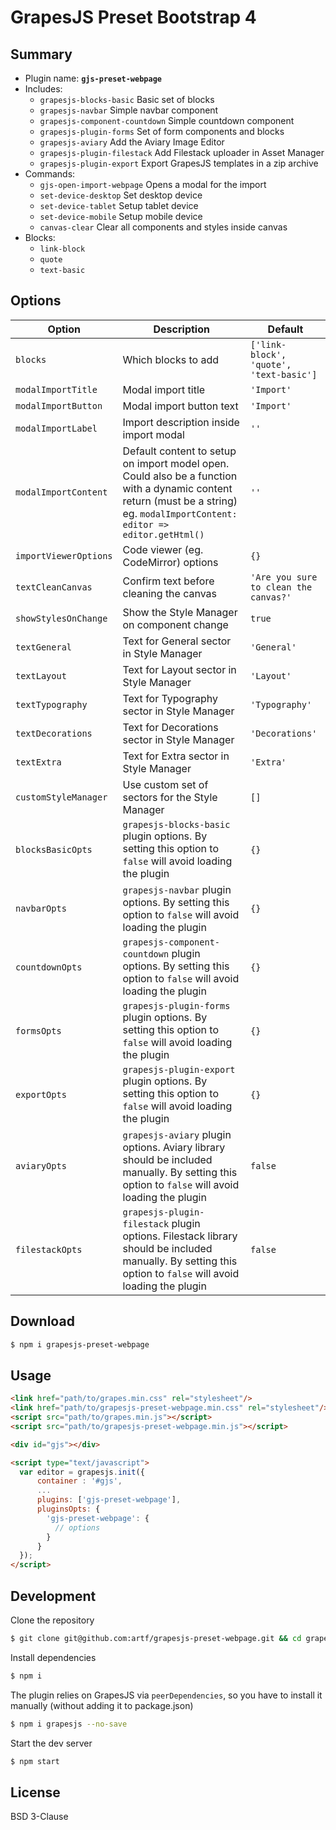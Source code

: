 # GrapesJS Preset Bootstrap 4

## Summary

* Plugin name: **`gjs-preset-webpage`**
* Includes:
  * `grapesjs-blocks-basic` Basic set of blocks
  * `grapesjs-navbar` Simple navbar component
  * `grapesjs-component-countdown` Simple countdown component
  * `grapesjs-plugin-forms` Set of form components and blocks
  * `grapesjs-aviary` Add the Aviary Image Editor
  * `grapesjs-plugin-filestack` Add Filestack uploader in Asset Manager
  * `grapesjs-plugin-export` Export GrapesJS templates in a zip archive
* Commands:
  * `gjs-open-import-webpage` Opens a modal for the import
  * `set-device-desktop` Set desktop device
  * `set-device-tablet` Setup tablet device
  * `set-device-mobile` Setup mobile device
  * `canvas-clear` Clear all components and styles inside canvas
* Blocks:
  * `link-block`
  * `quote`
  * `text-basic`

## Options

| Option | Description | Default |
| - | - | - |
| `blocks` | Which blocks to add | `['link-block', 'quote', 'text-basic']` |
| `modalImportTitle` | Modal import title | `'Import'` |
| `modalImportButton` | Modal import button text | `'Import'` |
| `modalImportLabel` | Import description inside import modal | `''` |
| `modalImportContent` | Default content to setup on import model open. Could also be a function with a dynamic content return (must be a string) eg. `modalImportContent: editor => editor.getHtml()` | `''` |
| `importViewerOptions` | Code viewer (eg. CodeMirror) options | `{}` |
| `textCleanCanvas` | Confirm text before cleaning the canvas | `'Are you sure to clean the canvas?'` |
| `showStylesOnChange` | Show the Style Manager on component change | `true` |
| `textGeneral` | Text for General sector in Style Manager | `'General'` |
| `textLayout` | Text for Layout sector in Style Manager | `'Layout'` |
| `textTypography` | Text for Typography sector in Style Manager | `'Typography'` |
| `textDecorations` | Text for Decorations sector in Style Manager | `'Decorations'` |
| `textExtra` | Text for Extra sector in Style Manager | `'Extra'` |
| `customStyleManager` | Use custom set of sectors for the Style Manager | `[]` |
| `blocksBasicOpts` | `grapesjs-blocks-basic` plugin options. By setting this option to `false` will avoid loading the plugin | `{}` |
| `navbarOpts` | `grapesjs-navbar` plugin options. By setting this option to `false` will avoid loading the plugin | `{}` |
| `countdownOpts` | `grapesjs-component-countdown` plugin options. By setting this option to `false` will avoid loading the plugin | `{}` |
| `formsOpts` | `grapesjs-plugin-forms` plugin options. By setting this option to `false` will avoid loading the plugin | `{}` |
| `exportOpts` | `grapesjs-plugin-export` plugin options. By setting this option to `false` will avoid loading the plugin | `{}` |
| `aviaryOpts` | `grapesjs-aviary` plugin options. Aviary library should be included manually. By setting this option to `false` will avoid loading the plugin | `false` |
| `filestackOpts` | `grapesjs-plugin-filestack` plugin options. Filestack library should be included manually. By setting this option to `false` will avoid loading the plugin | `false` |

## Download

```sh
$ npm i grapesjs-preset-webpage
```

## Usage

```html
<link href="path/to/grapes.min.css" rel="stylesheet"/>
<link href="path/to/grapesjs-preset-webpage.min.css" rel="stylesheet"/>
<script src="path/to/grapes.min.js"></script>
<script src="path/to/grapesjs-preset-webpage.min.js"></script>

<div id="gjs"></div>

<script type="text/javascript">
  var editor = grapesjs.init({
      container : '#gjs',
      ...
      plugins: ['gjs-preset-webpage'],
      pluginsOpts: {
        'gjs-preset-webpage': {
          // options
        }
      }
  });
</script>
```

## Development

Clone the repository

```sh
$ git clone git@github.com:artf/grapesjs-preset-webpage.git && cd grapesjs-preset-webpage
```

Install dependencies

```sh
$ npm i
```

The plugin relies on GrapesJS via `peerDependencies`, so you have to install it manually (without adding it to package.json)

```sh
$ npm i grapesjs --no-save
```

Start the dev server

```sh
$ npm start
```

## License

BSD 3-Clause
